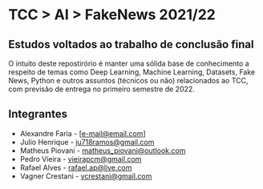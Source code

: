 # TCC > AI > FakeNews 2021/22

## Estudos voltados ao trabalho de conclusão final

O intuito deste repostirório é manter uma sólida base de conhecimento a respeito de temas como Deep Learning, Machine Learning, Datasets, Fake News, Python e outros assuntos (técnicos ou não) relacionados ao TCC, com previsão de entrega no primeiro semestre de 2022.

## Integrantes

* Alexandre Faria - [e-mail@email.com]
* Julio Henrique - ju718ramos@gmail.com
* Matheus Piovani - matheus_piovani@outlook.com
* Pedro Vieira - vieirapcm@gmail.com
* Rafael Alves - rafael.ap@live.com
* Vagner Crestani - vcrestani@gmail.com
